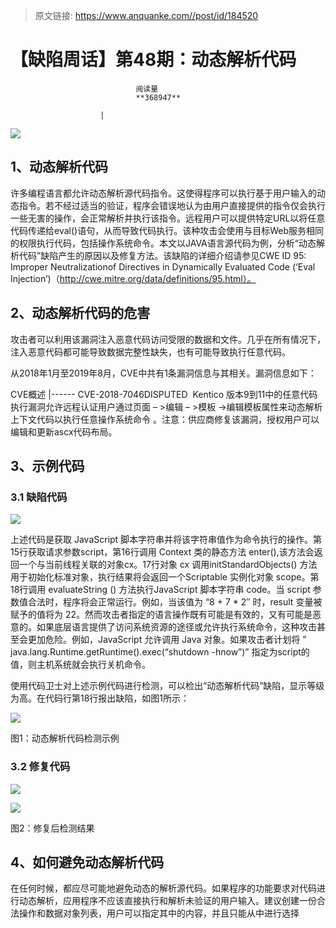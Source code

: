 > 原文链接: https://www.anquanke.com//post/id/184520 


# 【缺陷周话】第48期：动态解析代码


                                阅读量   
                                **368947**
                            
                        |
                        
                                                                                    



[![](https://p4.ssl.qhimg.com/t01649690fcb193fd32.jpg)](https://p4.ssl.qhimg.com/t01649690fcb193fd32.jpg)

## 1、动态解析代码

许多编程语言都允许动态解析源代码指令。这使得程序可以执行基于用户输入的动态指令。若不经过适当的验证，程序会错误地认为由用户直接提供的指令仅会执行一些无害的操作，会正常解析并执行该指令。远程用户可以提供特定URL以将任意代码传递给eval()语句，从而导致代码执行。该种攻击会使用与目标Web服务相同的权限执行代码，包括操作系统命令。本文以JAVA语言源代码为例，分析“动态解析代码”缺陷产生的原因以及修复方法。该缺陷的详细介绍请参见CWE ID 95: Improper Neutralizationof Directives in Dynamically Evaluated Code (‘Eval Injection’)（http://cwe.mitre.org/data/definitions/95.html）。



## 2、动态解析代码的危害

攻击者可以利用该漏洞注入恶意代码访问受限的数据和文件。几乎在所有情况下，注入恶意代码都可能导致数据完整性缺失，也有可能导致执行任意代码。

从2018年1月至2019年8月，CVE中共有1条漏洞信息与其相关。漏洞信息如下：

<th width="133">CVE</th><th width="368">概述</th>
|------
<td width="120">CVE-2018-7046</td><td width="366">DISPUTED  Kentico 版本9到11中的任意代码执行漏洞允许远程认证用户通过页面 – &gt;编辑 – &gt;模板 -&gt;编辑模板属性来动态解析上下文代码以执行任意操作系统命令 。注意：供应商修复该漏洞，授权用户可以编辑和更新ascx代码布局。</td>

## 3、示例代码

### 3.1 缺陷代码

[![](https://p5.ssl.qhimg.com/t011d0343cb3418ad8c.png)](https://p5.ssl.qhimg.com/t011d0343cb3418ad8c.png)

上述代码是获取 JavaScript 脚本字符串并将该字符串值作为命令执行的操作。第15行获取请求参数script，第16行调用 Context 类的静态方法 enter(),该方法会返回一个与当前线程关联的对象cx。17行对象 cx 调用initStandardObjects() 方法用于初始化标准对象，执行结果将会返回一个Scriptable 实例化对象 scope。第18行调用 evaluateString () 方法执行JavaScript 脚本字符串 code。当 script 参数值合法时，程序将会正常运行。例如，当该值为 “8 + 7 * 2″ 时，result 变量被赋予的值将为 22。然而攻击者指定的语言操作既有可能是有效的，又有可能是恶意的。如果底层语言提供了访问系统资源的途径或允许执行系统命令，这种攻击甚至会更加危险。例如，JavaScript 允许调用 Java 对象。如果攻击者计划将 ” java.lang.Runtime.getRuntime().exec(“shutdown -hnow”)” 指定为script的值，则主机系统就会执行关机命令。

使用代码卫士对上述示例代码进行检测，可以检出“动态解析代码”缺陷，显示等级为高。在代码行第18行报出缺陷，如图1所示：

[![](https://p3.ssl.qhimg.com/t01e5eef0662fdd5ca9.png)](https://p3.ssl.qhimg.com/t01e5eef0662fdd5ca9.png)

图1：动态解析代码检测示例

### 3.2 修复代码

[![](https://p1.ssl.qhimg.com/t0106088d214f019737.png)](https://p1.ssl.qhimg.com/t0106088d214f019737.png)

[![](https://p4.ssl.qhimg.com/t011b6aeeb43ab30b47.png)](https://p4.ssl.qhimg.com/t011b6aeeb43ab30b47.png)

图2：修复后检测结果



## 4、如何避免动态解析代码

在任何时候，都应尽可能地避免动态的解析源代码。如果程序的功能要求对代码进行动态解析，应用程序不应该直接执行和解析未验证的用户输入。建议创建一份合法操作和数据对象列表，用户可以指定其中的内容，并且只能从中进行选择
